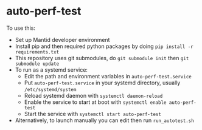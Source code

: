 # auto-perf-test

To use this:
- Set up Mantid developer environment
- Install pip and then required python packages by doing `pip install -r requirements.txt`
- This repository uses git submodules, do `git submodule init` then `git submodule update`
- To run as a systemd service:
  - Edit the path and environment variables in `auto-perf-test.service`
  - Put `auto-perf-test.service` in your systemd directory, usually `/etc/systemd/system`
  - Reload systemd daemon with `systemctl daemon-reload`
  - Enable the service to start at boot with `systemctl enable auto-perf-test`
  - Start the service with `systemctl start auto-perf-test`
- Alternatively, to launch manually you can edit then run `run_autotest.sh`
